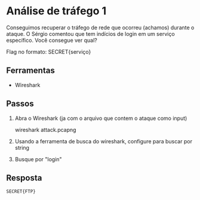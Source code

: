 # Análise de tráfego 1

Conseguimos recuperar o tráfego de rede que ocorreu (achamos) durante o ataque. O Sérgio comentou que tem indícios de login em um serviço específico. Você consegue ver qual?

Flag no formato: SECRET{serviço}

## Ferramentas

* Wireshark

## Passos

1. Abra o Wireshark (ja com o arquivo que contem o ataque como input)
   

    wireshark attack.pcapng


2. Usando a ferramenta de busca do wireshark, configure para buscar por string

3. Busque por "login"

## Resposta

`SECRET{FTP}`
